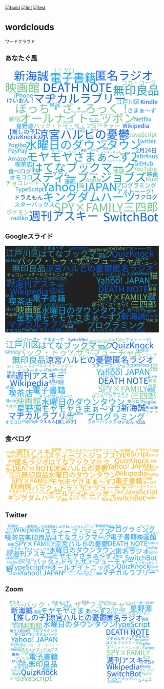[![build](https://github.com/munierujp/wordcloud/actions/workflows/build.yml/badge.svg)](https://github.com/munierujp/wordcloud/actions/workflows/build.yml)
[![lint](https://github.com/munierujp/wordcloud/actions/workflows/lint.yml/badge.svg)](https://github.com/munierujp/wordcloud/actions/workflows/lint.yml)
[![test](https://github.com/munierujp/wordcloud/actions/workflows/test.yml/badge.svg)](https://github.com/munierujp/wordcloud/actions/workflows/test.yml)

# wordclouds

ワードクラウド

## あなたぐ風

![anatag-like.png](data/anatag-like.png)

## Googleスライド

![google-slides-dark.png](data/google-slides-dark.png)

![google-slides-light.png](data/google-slides-light.png)

## 食べログ

![wordcloud_tabelog.jpg](data/tabelog.jpg)

## Twitter

![wordcloud_twitter.png](data/twitter.png)

## Zoom

![wordcloud_zoom.png](data/zoom.png)
